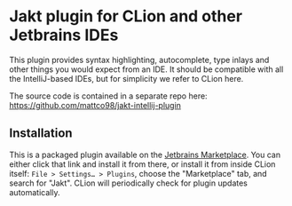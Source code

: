 # Jakt plugin for CLion and other Jetbrains IDEs

This plugin provides syntax highlighting, autocomplete, type inlays and other things you would expect from an IDE.
It should be compatible with all the IntelliJ-based IDEs, but for simplicity we refer to CLion here.

The source code is contained in a separate repo here: https://github.com/mattco98/jakt-intellij-plugin

## Installation

This is a packaged plugin available on the [Jetbrains Marketplace](https://plugins.jetbrains.com/plugin/19462-jakt).
You can either click that link and install it from there, or install it from inside CLion itself:
`File > Settings… > Plugins`, choose the "Marketplace" tab, and search for "Jakt".
CLion will periodically check for plugin updates automatically.
